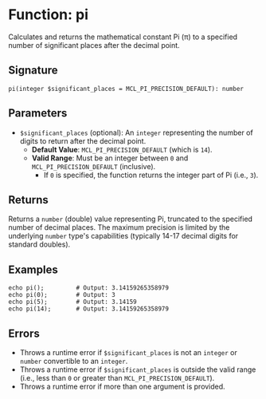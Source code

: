# Function: pi

Calculates and returns the mathematical constant Pi (π) to a specified number of significant places after the decimal point.

## Signature

`pi(integer $significant_places = MCL_PI_PRECISION_DEFAULT): number`

## Parameters

*   `$significant_places` (optional): An `integer` representing the number of digits to return after the decimal point.
    *   **Default Value**: `MCL_PI_PRECISION_DEFAULT` (which is `14`).
    *   **Valid Range**: Must be an integer between `0` and `MCL_PI_PRECISION_DEFAULT` (inclusive).
        *   If `0` is specified, the function returns the integer part of Pi (i.e., `3`).

## Returns

Returns a `number` (double) value representing Pi, truncated to the specified number of decimal places. The maximum precision is limited by the underlying `number` type's capabilities (typically 14-17 decimal digits for standard doubles).

## Examples

```mcl
echo pi();         # Output: 3.14159265358979
echo pi(0);        # Output: 3
echo pi(5);        # Output: 3.14159
echo pi(14);       # Output: 3.14159265358979
```

## Errors

*   Throws a runtime error if `$significant_places` is not an `integer` or `number` convertible to an `integer`.
*   Throws a runtime error if `$significant_places` is outside the valid range (i.e., less than `0` or greater than `MCL_PI_PRECISION_DEFAULT`).
*   Throws a runtime error if more than one argument is provided.